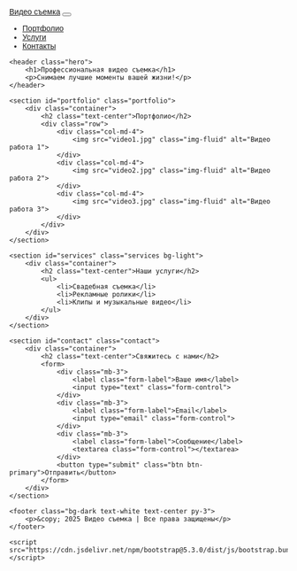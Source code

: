 <!DOCTYPE html>
<html lang="ru">
<head>
    <meta charset="UTF-8">
    <meta name="viewport" content="width=device-width, initial-scale=1.0">
    <title>Видео съемка - Услуги</title>
    <link rel="stylesheet" href="https://cdn.jsdelivr.net/npm/bootstrap@5.3.0/dist/css/bootstrap.min.css">
    <style>
        body { font-family: Arial, sans-serif; }
        .hero { background: url('video-bg.jpg') center/cover; color: white; padding: 100px 20px; text-align: center; }
        .services, .portfolio, .contact { padding: 50px 20px; }
    </style>
</head>
<body>
    <nav class="navbar navbar-expand-lg navbar-dark bg-dark">
        <div class="container">
            <a class="navbar-brand" href="#">Видео съемка</a>
            <button class="navbar-toggler" type="button" data-bs-toggle="collapse" data-bs-target="#navbarNav">
                <span class="navbar-toggler-icon"></span>
            </button>
            <div class="collapse navbar-collapse" id="navbarNav">
                <ul class="navbar-nav ms-auto">
                    <li class="nav-item"><a class="nav-link" href="#portfolio">Портфолио</a></li>
                    <li class="nav-item"><a class="nav-link" href="#services">Услуги</a></li>
                    <li class="nav-item"><a class="nav-link" href="#contact">Контакты</a></li>
                </ul>
            </div>
        </div>
    </nav>
    
    <header class="hero">
        <h1>Профессиональная видео съемка</h1>
        <p>Снимаем лучшие моменты вашей жизни!</p>
    </header>
    
    <section id="portfolio" class="portfolio">
        <div class="container">
            <h2 class="text-center">Портфолио</h2>
            <div class="row">
                <div class="col-md-4">
                    <img src="video1.jpg" class="img-fluid" alt="Видео работа 1">
                </div>
                <div class="col-md-4">
                    <img src="video2.jpg" class="img-fluid" alt="Видео работа 2">
                </div>
                <div class="col-md-4">
                    <img src="video3.jpg" class="img-fluid" alt="Видео работа 3">
                </div>
            </div>
        </div>
    </section>
    
    <section id="services" class="services bg-light">
        <div class="container">
            <h2 class="text-center">Наши услуги</h2>
            <ul>
                <li>Свадебная съемка</li>
                <li>Рекламные ролики</li>
                <li>Клипы и музыкальные видео</li>
            </ul>
        </div>
    </section>
    
    <section id="contact" class="contact">
        <div class="container">
            <h2 class="text-center">Свяжитесь с нами</h2>
            <form>
                <div class="mb-3">
                    <label class="form-label">Ваше имя</label>
                    <input type="text" class="form-control">
                </div>
                <div class="mb-3">
                    <label class="form-label">Email</label>
                    <input type="email" class="form-control">
                </div>
                <div class="mb-3">
                    <label class="form-label">Сообщение</label>
                    <textarea class="form-control"></textarea>
                </div>
                <button type="submit" class="btn btn-primary">Отправить</button>
            </form>
        </div>
    </section>
    
    <footer class="bg-dark text-white text-center py-3">
        <p>&copy; 2025 Видео съемка | Все права защищены</p>
    </footer>
    
    <script src="https://cdn.jsdelivr.net/npm/bootstrap@5.3.0/dist/js/bootstrap.bundle.min.js"></script>
</body>
</html>
